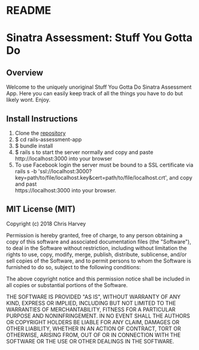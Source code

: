 # README


# Sinatra Assessment: Stuff You Gotta Do

## Overview
Welcome to the uniquely unoriginal Stuff You Gotta Do Sinatra Assessment App. Here you can easily keep track of all the things you have to do but likely wont. Enjoy.


## Install Instructions
1.  Clone the [repository](https://github.com/Harvey783/rails-assessment-app)
2.  $ cd rails-assessment-app
3.  $ bundle install
4.  $ rails s to start the server normally and copy and paste http://localhost:3000 into your browser
5.  To use Facebook login the server must be bound to a SSL certificate via rails s -b
      'ssl://localhost:3000?key=path/to/file/localhost.key&cert=path/to/file/localhost.crt', and copy and past   
      https://localhost:3000 into your browser.


## MIT License (MIT)
Copyright (c) 2018 Chris Harvey

Permission is hereby granted, free of charge, to any person obtaining a copy
of this software and associated documentation files (the "Software"), to deal
in the Software without restriction, including without limitation the rights
to use, copy, modify, merge, publish, distribute, sublicense, and/or sell
copies of the Software, and to permit persons to whom the Software is
furnished to do so, subject to the following conditions:

The above copyright notice and this permission notice shall be included in
all copies or substantial portions of the Software.

THE SOFTWARE IS PROVIDED "AS IS", WITHOUT WARRANTY OF ANY KIND, EXPRESS OR
IMPLIED, INCLUDING BUT NOT LIMITED TO THE WARRANTIES OF MERCHANTABILITY,
FITNESS FOR A PARTICULAR PURPOSE AND NONINFRINGEMENT. IN NO EVENT SHALL THE
AUTHORS OR COPYRIGHT HOLDERS BE LIABLE FOR ANY CLAIM, DAMAGES OR OTHER
LIABILITY, WHETHER IN AN ACTION OF CONTRACT, TORT OR OTHERWISE, ARISING FROM,
OUT OF OR IN CONNECTION WITH THE SOFTWARE OR THE USE OR OTHER DEALINGS IN
THE SOFTWARE.
